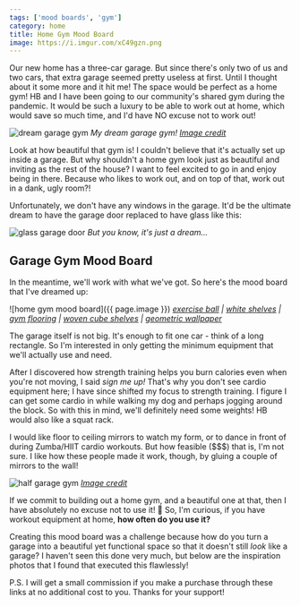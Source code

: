 ```yaml
---
tags: ['mood boards', 'gym']
category: home
title: Home Gym Mood Board
image: https://i.imgur.com/xC49gzn.png
---
```


Our new home has a three-car garage. But since there's only two of us and two cars, that extra garage seemed pretty useless at first. Until I thought about it some more and it hit me! The space would be perfect as a home gym! HB and I have been going to our community's shared gym during the pandemic. It would be such a luxury to be able to work out at home, which would save so much time, and I'd have NO excuse not to work out!

![dream garage gym](https://i.imgur.com/XtbGgJk.jpg)
*My dream garage gym! [Image credit](https://jennyreimold.com/blog-jenny-reimold/create-a-stylish-garage-gym)*

Look at how beautiful that gym is! I couldn't believe that it's actually set up inside a garage. But why shouldn't a home gym look just as beautiful and inviting as the rest of the house? I want to feel excited to go in and enjoy being in there. Because who likes to work out, and on top of that, work out in a dank, ugly room?!

Unfortunately, we don't have any windows in the garage. It'd be the ultimate dream to have the garage door replaced to have glass like this:

![glass garage door](https://i.imgur.com/BLG5xlC.jpg)
*But you know, it's just a dream...*

## Garage Gym Mood Board

In the meantime, we'll work with what we've got. So here's the mood board that I've dreamed up:

![home gym mood board]({{ page.image }})
*[exercise ball](https://amzn.to/2QlgSFO) | [white shelves](https://amzn.to/3oe2E5Q) | [gym flooring](https://amzn.to/3y7HbQI) | [woven cube shelves](https://amzn.to/3eHp507) | [geometric wallpaper](https://amzn.to/3y31xe1)*

The garage itself is not big. It's enough to fit one car - think of a long rectangle. So I'm interested in only getting the minimum equipment that we'll actually use and need.

After I discovered how strength training helps you burn calories even when you're not moving, I said *sign me up!* That's why you don't see cardio equipment here; I have since shifted my focus to strength training. I figure I can get some cardio in while walking my dog and perhaps jogging around the block. So with this in mind, we'll definitely need some weights! HB would also like a squat rack.

I would like floor to ceiling mirrors to watch my form, or to dance in front of during Zumba/HIIT cardio workouts. But how feasible ($$$) that is, I'm not sure. I like how these people made it work, though, by gluing a couple of mirrors to the wall!

![half garage gym](https://i.imgur.com/K1LFp7A.jpg)
*[Image credit](https://www.lelaburris.com/small-home-gym-budget/)*

If we commit to building out a home gym, and a beautiful one at that, then I have absolutely no excuse not to use it! :grimacing: So, I'm curious, if you have workout equipment at home, **how often do you use it?**

Creating this mood board was a challenge because how do you turn a garage into a beautiful yet functional space so that it doesn't still *look* like a garage? I haven't seen this done very much, but below are the inspiration photos that I found that executed this flawlessly!

<div class="text-center">
    <a data-pin-do="embedBoard" data-pin-board-width="900" data-pin-scale-height="500" data-pin-scale-width="80" href="https://www.pinterest.com/heyletsplaywithdirt/gym/"></a>
</div>

P.S. I will get a small commission if you make a purchase through these links at no additional cost to you. Thanks for your support!